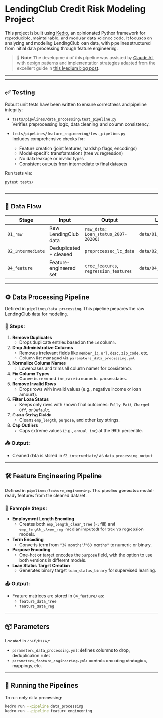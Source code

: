 # LendingClub Credit Risk Modeling Project

This project is built using [Kedro](https://github.com/kedro-org/kedro), an opinionated Python framework for reproducible, maintainable, and modular data science code. It focuses on analyzing and modeling LendingClub loan data, with pipelines structured from initial data processing through feature engineering.

> 🤖 **Note**: The development of this pipeline was assisted by [Claude AI](https://claude.ai), with design patterns and implementation strategies adapted from the excellent guide in [this Medium blog post](https://medium.com/@DaveThackeray/claude-3-7-sonnet-the-first-ai-model-that-understands-your-entire-codebase-560915c6a703).

---
---

## ✅ Testing

Robust unit tests have been written to ensure correctness and pipeline integrity:

- `tests/pipelines/data_processing/test_pipeline.py`  
  Verifies preprocessing logic, data cleaning, and column consistency.

- `tests/pipelines/feature_engineering/test_pipeline.py`  
  Includes comprehensive checks for:
  - Feature creation (joint features, hardship flags, encodings)
  - Model-specific transformations (tree vs regression)
  - No data leakage or invalid types
  - Consistent outputs from intermediate to final datasets

Run tests via:

```bash
pytest tests/
```
---

---

## 🔄 Data Flow

| Stage                  | Input                   | Output                                 | Location                |
|------------------------|--------------------------|----------------------------------------|------------------------|
| `01_raw`               | Raw LendingClub data    | `raw_data: Loan_status_2007-2020Q3`    | `data/01_raw/`          |
| `02_intermediate`      | Deduplicated + cleaned  | `preprocessed_lc_data`                 | `data/02_intermediate/` |
| `04_feature`           | Feature-engineered set  | `tree_features`, `regression_features` | `data/04_feature/`      |

---

## ⚙️ Data Processing Pipeline

Defined in `pipelines/data_processing`. This pipeline prepares the raw LendingClub data for modeling.

### 🔧 Steps:
1. **Remove Duplicates**
   - Drops duplicate entries based on the `id` column.
2. **Drop Administrative Columns**
   - Removes irrelevant fields like `member_id`, `url`, `desc`, `zip_code`, etc.
   - Column list managed via `parameters_data_processing.yml`
3. **Normalize Column Names**
   - Lowercases and trims all column names for consistency.
4. **Fix Column Types**
   - Converts `term` and `int_rate` to numeric; parses dates.
5. **Remove Invalid Rows**
   - Drops rows with invalid values (e.g., negative income or loan amount).
6. **Filter Loan Status**
   - Keeps only rows with known final outcomes: `Fully Paid`, `Charged Off`, or `Default`.
7. **Clean String Fields**
   - Cleans `emp_length`, `purpose`, and other key strings.
8. **Cap Outliers**
   - Caps extreme values (e.g., `annual_inc`) at the 99th percentile.

### 📤 Output:
- Cleaned data is stored in `02_intermediate/` as `data_processing_output`

---

## 🛠 Feature Engineering Pipeline

Defined in `pipelines/feature_engineering`. This pipeline generates model-ready features from the cleaned dataset.

### 🔧 Example Steps:
- **Employment Length Encoding**
  - Creates both `emp_length_clean_tree` (`-1` fill) and `emp_length_clean_reg` (median imputed) for tree vs regression models.
- **Term Encoding**
  - Converts term from `"36 months"`/`"60 months"` to numeric or binary.
- **Purpose Encoding**
  - One-hot or target encodes the `purpose` field, with the option to use both versions in different models.
- **Loan Status Target Creation**
  - Generates binary target `loan_status_binary` for supervised learning.

### 📤 Output:
- Feature matrices are stored in `04_feature/` as:
  - `feature_data_tree`
  - `feature_data_reg`

---

## 📦 Parameters

Located in `conf/base/`:

- `parameters_data_processing.yml`: defines columns to drop, deduplication rules
- `parameters_feature_engineering.yml`: controls encoding strategies, mappings, etc.

---

## 🚀 Running the Pipelines

To run only data processing:

```bash
kedro run --pipeline data_processing
kedro run --pipeline feature_engineering
```

